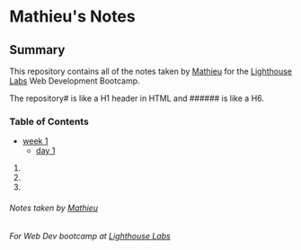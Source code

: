# Mathieu's Notes

## Summary 

This repository contains all of the notes taken by [Mathieu](https://github.com/Matduro) for the [Lighthouse Labs](https://www.lighthouselabs.ca/) Web Development Bootcamp.

The repository# is like a H1 header in HTML and ###### is like a H6.

### Table of Contents
* [week 1](/week_1)
  * [day 1](/week_1/day_1)

1.
2.
3.

###### Notes taken by [Mathieu](https://github.com/Matduro) 
###### For Web Dev bootcamp at [Lighthouse Labs](https://www.lighthouselabs.ca/)

